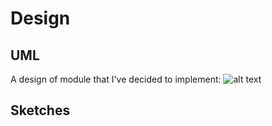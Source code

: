 # Design
## UML
A design of module that I've decided to implement:
![alt text](https://github.com/emmpiiee/ProjectMinorProg/blob/master/doc/PacktagDiagram.png "Logo Title Text 1")

## Sketches 

